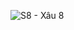 ![S8 - Xâu 8](https://github.com/VanHoang110802/Competitive_Programming/assets/108053955/6fafd2cd-1924-46ef-a7df-5043b765d648)
